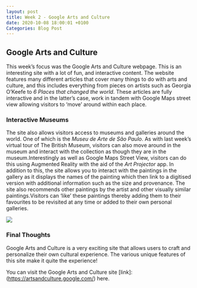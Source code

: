```yaml
---
layout: post
title: Week 2 - Google Arts and Culture
date: 2020-10-08 18:00:01 +0100
Categories: Blog Post
---
```

## Google Arts and Culture ##
This week’s focus was the Google Arts and Culture webpage. This is an interesting site with a lot of fun, and interactive content. 
The website features many different articles that cover many things to do with arts and culture, and this includes everything from pieces on artists such as Georgia O’Keefe to *6 Places that changed the world*. These articles are fully interactive and in the latter’s case, work in tandem with Google Maps street view allowing visitors to ‘move’ around within each place.

 ### Interactive Museums ###
 The site also allows visitors access to museums and galleries around the world. One of which is the *Museu de Arte de São Paulo*. As with last week’s virtual tour of The British Museum, visitors can also move around in the museum and interact with the collection as though they are in the museum.Interestingly as well as Google Maps Street View, visitors can do this using Augmented Reality with  the aid of the *Art Projector* app. In addition to this, the site allows you to interact with the paintings in the gallery as it displays the names of the painting which then link to a digitised version with additional information such as the size and provenance. The site also recommends other paintings by the artist and other visually similar paintings.Visitors can ‘like’ these paintings thereby adding them to their favourites to be revisited at any time or added to their own personal galleries.
          
![](google-arts.png)
           
 ### Final Thoughts ###
Google Arts and Culture is a very exciting site that allows users to craft and personalize their own cultural experience. The various unique features of this site make it quite the experience!
        
 You can visit the Google Arts and Culture site 
 [link]: (https://artsandculture.google.com/)
  here.
